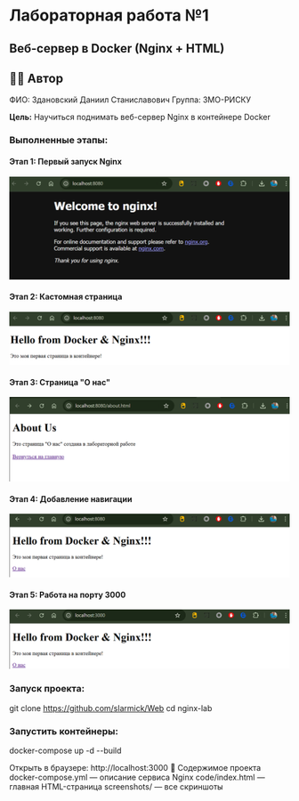 ﻿# Лабораторная работа №1
## Веб-сервер в Docker (Nginx + HTML)

## 👩‍💻 Автор
ФИО: Здановский Даниил Станиславович
Группа: 3МО-РИСКУ

**Цель:** Научиться поднимать веб-сервер Nginx в контейнере Docker

### Выполненные этапы:

#### Этап 1: Первый запуск Nginx
![Welcome to Nginx](screenshots/01_welcome_nginx.png)

#### Этап 2: Кастомная страница
![Custom Page](screenshots/02_custom_page.png)

#### Этап 3: Страница "О нас"
![About Page](screenshots/03_about_page.png)

#### Этап 4: Добавление навигации
![Navigation](screenshots/04_added_navigation.png)

#### Этап 5: Работа на порту 3000
![New port](screenshots/05_new_port.png)

### Запуск проекта:
git clone <https://github.com/slarmick/Web>
cd nginx-lab

### Запустить контейнеры:
docker-compose up -d --build

Открыть в браузере: http://localhost:3000 📂 Содержимое проекта
docker-compose.yml — описание сервиса Nginx
code/index.html — главная HTML-страница
screenshots/ — все скриншоты
